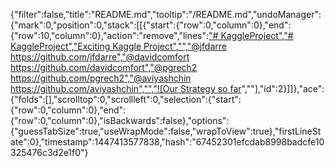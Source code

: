 {"filter":false,"title":"README.md","tooltip":"/README.md","undoManager":{"mark":0,"position":0,"stack":[[{"start":{"row":0,"column":0},"end":{"row":10,"column":0},"action":"remove","lines":["# KaggleProject","# KaggleProject","Exciting Kaggle Project","","@jfdarre https://github.com/jfdarre","@davidcomfort https://github.com/davidcomfort","@pgrech2 https://github.com/pgrech2","@aviyashchin https://github.com/aviyashchin","","![Our Strategy so far](https://imgs.xkcd.com/comics/efficiency.png)",""],"id":2}]]},"ace":{"folds":[],"scrolltop":0,"scrollleft":0,"selection":{"start":{"row":0,"column":0},"end":{"row":0,"column":0},"isBackwards":false},"options":{"guessTabSize":true,"useWrapMode":false,"wrapToView":true},"firstLineState":0},"timestamp":1447413577838,"hash":"67452301efcdab8998badcfe10325476c3d2e1f0"}